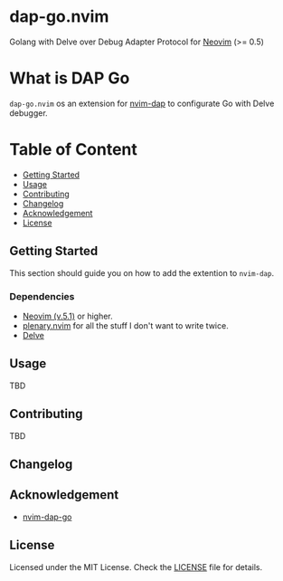 # dap-go.nvim

Golang with Delve over Debug Adapter Protocol for [Neovim](https://neovim.io/) (>= 0.5)

# What is DAP Go

`dap-go.nvim` os an extension for [nvim-dap](https://github.com/mfussenegger/nvim-dap) to configurate Go with Delve debugger.

# Table of Content

- [Getting Started](#getting-started)
- [Usage](#usage)
- [Contributing](#contributing)
- [Changelog](https://github.com/yriveiro/dap-go.nvim/blob/master/doc/dap_go_changelog.md)
- [Acknowledgement](#Acknowledgement)
- [License](#license)

## Getting Started

This section should guide you on how to add the extention to `nvim-dap`.

### Dependencies

* [Neovim (v.5.1)](https://github.com/neovim/neovim/releases/tag/v0.5.1) or higher.
* [plenary.nvim](https://github.com/nvim-lua/plenary.nvim) for all the stuff I don't want to write twice.
* [Delve](https://github.com/go-delve/delve)

## Usage

TBD

## Contributing

TBD

## Changelog

## Acknowledgement

* [nvim-dap-go](https://github.com/leoluz/nvim-dap-go)

## License

Licensed under the MIT License. Check the [LICENSE](https://github.com/yriveiro/dap-go.nvim/blob/main/LICENSE) file for details.
